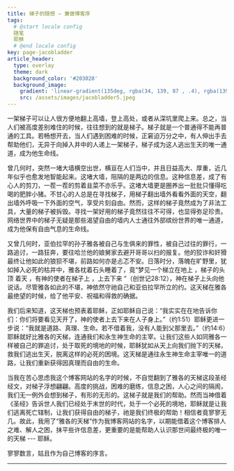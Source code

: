 ```yaml
---
title: 梯子的随想 — 兼做博客序
tags: 
  # @start locale config
  随笔
  耶稣
  # @end locale config
key: page-jacobladder
article_header:
  type: overlay
  theme: dark
  background_color: '#203028'
  background_image:
    gradient: 'linear-gradient(135deg, rgba(34, 139, 87 , .4), rgba(139, 34, 139, .4))'
    src: /assets/images/jacobladder5.jpeg
---
```


一架梯子可以让人很方便地翻上高墙，登上高处，或者从深坑里爬上来。总之，当人们被高度差别难住的时候，往往想到的就是梯子。梯子就是一个普通得不能再普通的工具。若畅想开去，当人们遇到困难的时候，正窘迫万分之中，有人伸出手去帮助他们，无异于向掉入井中的人递上一架梯子，梯子成为这人逃出生天的唯一通道，成为他生命线。

<!--more-->

曾几何时，突然一堵大墙横空出世，横亘在人们当中，并且日益高大、厚重，近几年似乎也愈发地智能起来。这堵大墙，阻隔的是两边的信息。这种信息差，成了有心人的剪刀，一茬一茬的剪着韭菜不亦乐乎。这堵大墙更是圈养出一批批只懂得吃喝的肥胖小猪。不甘心的人总是在寻找梯子，用梯子翻出墙外看看外面的天空，翻出墙外呼吸一下外面的空气，享受片刻自由。然而，这样的梯子竟然成为了非法工具，大量的梯子被拆毁。寻找一架好用的梯子竟然往往不可得，也显得弥足珍贵。网络世界中的梯子无疑是那些渴望自由的墙内人士通往外部缤纷世界的唯一通道，成为他保有自由气息的生命线。

又曾几何时，亚伯拉罕的孙子雅各被自己与生俱来的罪性，被自己过往的罪行，一路追讨，一路狂奔，要往哈兰他的娘舅家去避开哥哥以扫的报复。他的狡诈和奸猾最终让他如此的狼狈不堪，前路如何亦是忐忑不安。日落时分，落魄在旷野里，犹如掉入必死的枯井中，雅各枕着石头睡着了，竟“梦见一个梯立在地上 ，梯子的头顶 着天 ，有神的使者在梯子上 ，上去下来 ”（创世记28:12），神在梯子上头向他说话。尽管雅各如此的不堪，神依然守祂自己和亚伯拉罕所立的约。这天梯在雅各最绝望的时候，给了他平安、祝福和得救的确据。

我们后来知道，这天梯也预表着耶稣，正如耶稣自己说：“我实实在在地告诉你们：你们将要看见天开了，神的使者上去下来在人子身上。”（约1:51）耶稣更进一步说：“我就是道路、真理、生命。若不借着我，没有人能到父那里去。”（约14:6）耶稣就好比雅各的天梯，连通我们和永生神生命的主宰。让我们这些人如同雅各一样被自己的罪追讨，处于取死的境地的时候，耶稣犹如从天上向我们抛下的天梯，救我们逃出生天，脱离这样的必死的困境。这天梯是通往永生神生命主宰唯一的道路，让我们重新获得因真理而自由的生命。

当我在苦心思虑我这个博客网站的名字的时候，不自觉翻到了雅各的天梯这段圣经经文，对梯子浮想翩翩。高度的挑战，困难的磨练，信息之困，人心之间的隔阂，我们无一例外会想到梯子，有形的无形的。这梯子就是我们的帮助。然而当神借着《圣经》告诉世人我们已经处于末世的时代，处于一个必死的境地，耶稣就是让我们逃离死亡辖制，让我们获得自由的梯子，祂是我们终极的帮助！相信者竟寥寥无几。故此，我用了“雅各的天梯”作为我博客网站的名字，以期能借着这个博客排人之难、解人之困，抹平些许信息差，更重要的是能帮助人认识那世间最终极的唯一的天梯 --- 耶稣。

寥寥数言，姑且作为自己博客的序言。



---

